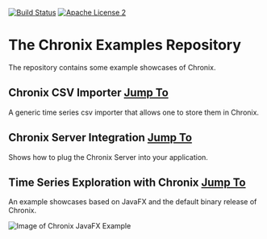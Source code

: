 [![Build Status](https://travis-ci.org/ChronixDB/chronix.examples.svg?branch=master)](https://travis-ci.org/ChronixDB/chronix.examples)
[![Apache License 2](http://img.shields.io/badge/license-ASF2-blue.svg)](https://github.com/ChronixDB/chronix.examples/blob/master/LICENSE)

# The Chronix Examples Repository
The repository contains some example showcases of Chronix.

## Chronix CSV Importer [Jump To](https://github.com/ChronixDB/chronix.examples/tree/master/chronix-importer)
A generic time series csv importer that allows one to store them in Chronix.

## Chronix Server Integration [Jump To](https://github.com/ChronixDB/chronix.examples/tree/master/chronix-server-integration)
Shows how to plug the Chronix Server into your application.

## Time Series Exploration with Chronix [Jump To](https://github.com/ChronixDB/chronix.examples/tree/master/chronix-timeseries-exploration)
An example showcases based on JavaFX and the default binary release of Chronix.

![Image of Chronix JavaFX Example](https://bintray.com/artifact/download/chronix/Images/2015-11-25%2016_08_50-Chronix%20JavaFX%20Example.png)
